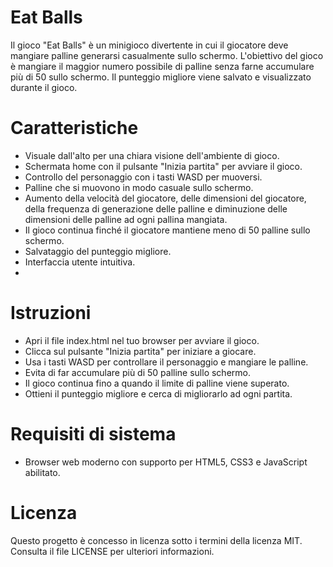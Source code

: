 # Eat Balls

Il gioco "Eat Balls" è un minigioco divertente in cui il giocatore deve mangiare palline generarsi casualmente sullo schermo. L'obiettivo del gioco è mangiare il maggior numero possibile di palline senza farne accumulare più di 50 sullo schermo. Il punteggio migliore viene salvato e visualizzato durante il gioco.

# Caratteristiche
- Visuale dall'alto per una chiara visione dell'ambiente di gioco.
- Schermata home con il pulsante "Inizia partita" per avviare il gioco.
- Controllo del personaggio con i tasti WASD per muoversi.
- Palline che si muovono in modo casuale sullo schermo.
- Aumento della velocità del giocatore, delle dimensioni del giocatore, della frequenza di generazione delle palline e diminuzione delle dimensioni delle palline ad ogni pallina mangiata.
- Il gioco continua finché il giocatore mantiene meno di 50 palline sullo schermo.
- Salvataggio del punteggio migliore.
- Interfaccia utente intuitiva.
- 
# Istruzioni

- Apri il file index.html nel tuo browser per avviare il gioco.
- Clicca sul pulsante "Inizia partita" per iniziare a giocare.
- Usa i tasti WASD per controllare il personaggio e mangiare le palline.
- Evita di far accumulare più di 50 palline sullo schermo.
- Il gioco continua fino a quando il limite di palline viene superato.
- Ottieni il punteggio migliore e cerca di migliorarlo ad ogni partita.

# Requisiti di sistema

- Browser web moderno con supporto per HTML5, CSS3 e JavaScript abilitato.

# Licenza
Questo progetto è concesso in licenza sotto i termini della licenza MIT. Consulta il file LICENSE per ulteriori informazioni.
